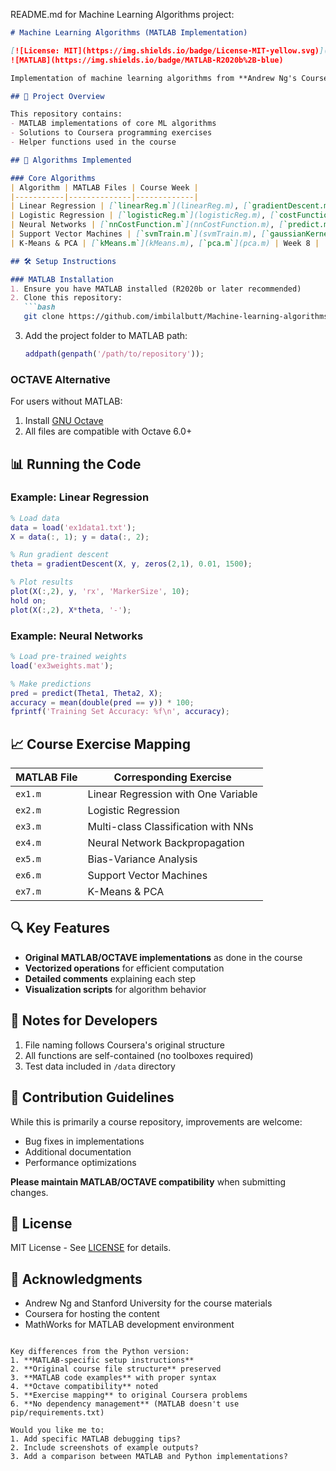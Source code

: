README.md for Machine Learning Algorithms project:

```markdown
# Machine Learning Algorithms (MATLAB Implementation)

[![License: MIT](https://img.shields.io/badge/License-MIT-yellow.svg)](https://opensource.org/licenses/MIT)
![MATLAB](https://img.shields.io/badge/MATLAB-R2020b%2B-blue)

Implementation of machine learning algorithms from **Andrew Ng's Coursera course**, originally developed in MATLAB/OCTAVE as part of the programming assignments.

## 📌 Project Overview

This repository contains:
- MATLAB implementations of core ML algorithms
- Solutions to Coursera programming exercises
- Helper functions used in the course

## 🧠 Algorithms Implemented

### Core Algorithms
| Algorithm | MATLAB Files | Course Week |
|-----------|--------------|-------------|
| Linear Regression | [`linearReg.m`](linearReg.m), [`gradientDescent.m`](gradientDescent.m) | Week 2 |
| Logistic Regression | [`logisticReg.m`](logisticReg.m), [`costFunction.m`](costFunction.m) | Week 3 |
| Neural Networks | [`nnCostFunction.m`](nnCostFunction.m), [`predict.m`](predict.m) | Week 4 |
| Support Vector Machines | [`svmTrain.m`](svmTrain.m), [`gaussianKernel.m`](gaussianKernel.m) | Week 7 |
| K-Means & PCA | [`kMeans.m`](kMeans.m), [`pca.m`](pca.m) | Week 8 |

## 🛠️ Setup Instructions

### MATLAB Installation
1. Ensure you have MATLAB installed (R2020b or later recommended)
2. Clone this repository:
   ```bash
   git clone https://github.com/imbilalbutt/Machine-learning-algorithms.git
   ```
3. Add the project folder to MATLAB path:
   ```matlab
   addpath(genpath('/path/to/repository'));
   ```

### OCTAVE Alternative
For users without MATLAB:
1. Install [GNU Octave](https://www.gnu.org/software/octave/)
2. All files are compatible with Octave 6.0+

## 📊 Running the Code

### Example: Linear Regression
```matlab
% Load data
data = load('ex1data1.txt');
X = data(:, 1); y = data(:, 2);

% Run gradient descent
theta = gradientDescent(X, y, zeros(2,1), 0.01, 1500);

% Plot results
plot(X(:,2), y, 'rx', 'MarkerSize', 10);
hold on;
plot(X(:,2), X*theta, '-');
```

### Example: Neural Networks
```matlab
% Load pre-trained weights
load('ex3weights.mat');

% Make predictions
pred = predict(Theta1, Theta2, X);
accuracy = mean(double(pred == y)) * 100;
fprintf('Training Set Accuracy: %f\n', accuracy);
```

## 📈 Course Exercise Mapping

| MATLAB File | Corresponding Exercise |
|-------------|------------------------|
| `ex1.m` | Linear Regression with One Variable |
| `ex2.m` | Logistic Regression |
| `ex3.m` | Multi-class Classification with NNs |
| `ex4.m` | Neural Network Backpropagation |
| `ex5.m` | Bias-Variance Analysis |
| `ex6.m` | Support Vector Machines |
| `ex7.m` | K-Means & PCA |

## 🔍 Key Features

- **Original MATLAB/OCTAVE implementations** as done in the course
- **Vectorized operations** for efficient computation
- **Detailed comments** explaining each step
- **Visualization scripts** for algorithm behavior

## 📝 Notes for Developers

1. File naming follows Coursera's original structure
2. All functions are self-contained (no toolboxes required)
3. Test data included in `/data` directory

## 🤝 Contribution Guidelines

While this is primarily a course repository, improvements are welcome:
- Bug fixes in implementations
- Additional documentation
- Performance optimizations

**Please maintain MATLAB/OCTAVE compatibility** when submitting changes.

## 📜 License

MIT License - See [LICENSE](LICENSE) for details.

## 🙏 Acknowledgments

- Andrew Ng and Stanford University for the course materials
- Coursera for hosting the content
- MathWorks for MATLAB development environment
```

Key differences from the Python version:
1. **MATLAB-specific setup instructions**
2. **Original course file structure** preserved
3. **MATLAB code examples** with proper syntax
4. **Octave compatibility** noted
5. **Exercise mapping** to original Coursera problems
6. **No dependency management** (MATLAB doesn't use pip/requirements.txt)

Would you like me to:
1. Add specific MATLAB debugging tips?
2. Include screenshots of example outputs?
3. Add a comparison between MATLAB and Python implementations?
